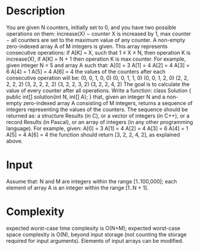 Description
=======================

You are given N counters, initially set to 0, and you have two possible operations on them:
increase(X) − counter X is increased by 1,
max counter − all counters are set to the maximum value of any counter.
A non-empty zero-indexed array A of M integers is given. This array represents consecutive operations:
if A[K] = X, such that 1 ≤ X ≤ N, then operation K is increase(X),
if A[K] = N + 1 then operation K is max counter.
For example, given integer N = 5 and array A such that:
    A[0] = 3
    A[1] = 4
    A[2] = 4
    A[3] = 6
    A[4] = 1
    A[5] = 4
    A[6] = 4
the values of the counters after each consecutive operation will be:
    (0, 0, 1, 0, 0)
    (0, 0, 1, 1, 0)
    (0, 0, 1, 2, 0)
    (2, 2, 2, 2, 2)
    (3, 2, 2, 2, 2)
    (3, 2, 2, 3, 2)
    (3, 2, 2, 4, 2)
The goal is to calculate the value of every counter after all operations.
Write a function:
class Solution { public int[] solution(int N, int[] A); }
that, given an integer N and a non-empty zero-indexed array A consisting of M integers, returns a sequence of integers representing the values of the counters.
The sequence should be returned as:
a structure Results (in C), or
a vector of integers (in C++), or
a record Results (in Pascal), or
an array of integers (in any other programming language).
For example, given:
    A[0] = 3
    A[1] = 4
    A[2] = 4
    A[3] = 6
    A[4] = 1
    A[5] = 4
    A[6] = 4
the function should return [3, 2, 2, 4, 2], as explained above.

Input
=======================

Assume that:
N and M are integers within the range [1..100,000];
each element of array A is an integer within the range [1..N + 1].

Complexity
=======================

expected worst-case time complexity is O(N+M);
expected worst-case space complexity is O(N), beyond input storage (not counting the storage required for input arguments).
Elements of input arrays can be modified.